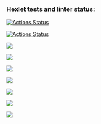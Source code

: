 ### Hexlet tests and linter status:

[![Actions Status](https://github.com/bea00811/backend-project-46/workflows/hexlet-check/badge.svg)](https://github.com/bea00811/backend-project-46/actions)

[![Actions Status](https://github.com/bea00811/backend-project-46/workflows/test/badge.svg)](https://github.com/bea00811/backend-project-46/actions)

<a href="https://codeclimate.com/github/bea00811/backend-project-46/maintainability"><img src="https://api.codeclimate.com/v1/badges/c52c72e0fc0292e7640e/maintainability" /></a>

<a href="https://codeclimate.com/github/bea00811/backend-project-46/test_coverage"><img src="https://api.codeclimate.com/v1/badges/c52c72e0fc0292e7640e/test_coverage" /></a>

<a href="https://asciinema.org/a/77v30EOfXsWxqKsJZViWHOAIN" target="_blank"><img src="https://asciinema.org/a/77v30EOfXsWxqKsJZViWHOAIN.svg" /></a>

<a href="https://asciinema.org/a/7ZIPg7drAmxqYxm21MrTTdknM" target="_blank"><img src="https://asciinema.org/a/7ZIPg7drAmxqYxm21MrTTdknM.svg" /></a>

<a href="https://asciinema.org/a/U0IDQJWxzsNl4qdtCoTk5XX06" target="_blank"><img src="https://asciinema.org/a/U0IDQJWxzsNl4qdtCoTk5XX06.svg" /></a>

<a href="https://asciinema.org/a/bjjTY1lrwS9OHZPnbN2jVzTuU" target="_blank"><img src="https://asciinema.org/a/bjjTY1lrwS9OHZPnbN2jVzTuU.svg" /></a>

<a href="https://asciinema.org/a/ekHm2Z0fAhjiHYzgghW4mr4EX" target="_blank"><img src="https://asciinema.org/a/ekHm2Z0fAhjiHYzgghW4mr4EX.svg" /></a>

<!-- some code -->